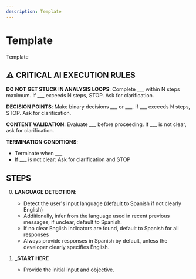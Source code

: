 ```yaml
---
description: Template
---
```


# Template

Template

## ⚠️ CRITICAL AI EXECUTION RULES

**DO NOT GET STUCK IN ANALYSIS LOOPS**: Complete ___ within N steps maximum. If ___ exceeds N steps, STOP. Ask for clarification.

**DECISION POINTS**: Make binary decisions ___ or ___. If ___ exceeds N steps, STOP. Ask for clarification.

**CONTENT VALIDATION**: Evaluate ___ before proceeding. If ___ is not clear, ask for clarification.

**TERMINATION CONDITIONS**:
- Terminate when ___
- If ___ is not clear: Ask for clarification and STOP

## STEPS

0. **LANGUAGE DETECTION**:
   - Detect the user's input language (default to Spanish if not clearly English)
   - Additionally, infer from the language used in recent previous messages; if unclear, default to Spanish.
   - If no clear English indicators are found, default to Spanish for all responses
   - Always provide responses in Spanish by default, unless the developer clearly specifies English.

1. ___START HERE__
   - Provide the initial input and objective.
